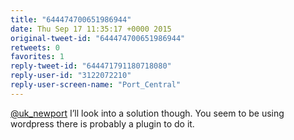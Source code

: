 ```yaml
---
title: "644474700651986944"
date: Thu Sep 17 11:35:17 +0000 2015
original-tweet-id: "644474700651986944"
retweets: 0
favorites: 1
reply-tweet-id: "644471791180718080"
reply-user-id: "3122072210"
reply-user-screen-name: "Port_Central"
---
```

<a href="https://twitter.com/uk_newport">@uk_newport</a> I’ll look into a solution though. You seem to be using wordpress there is probably a plugin to do it.
